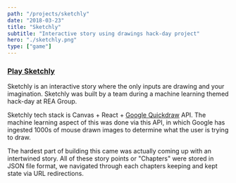 ```yaml
---
path: "/projects/sketchly"
date: "2018-03-23"
title: "Sketchly"
subtitle: "Interactive story using drawings hack-day project"
hero: "./sketchly.png"
type: ["game"]
---
```


### [Play Sketchly](https://sketchly.netlify.com/)

Sketchly is an interactive story where the only inputs are drawing and your imagination. Sketchly was built by a team during a machine learning themed hack-day at REA Group.

Sketchly tech stack is Canvas + React + [Google Quickdraw](https://quickdraw.withgoogle.com/) API. The machine learning aspect of this was done via this API, in which Google has ingested 1000s of mouse drawn images to determine what the user is trying to draw.

The hardest part of building this came was actually coming up with an intertwined story. All of these story points or "Chapters" were stored in JSON file format, we navigated through each chapters keeping and kept state via URL redirections.
